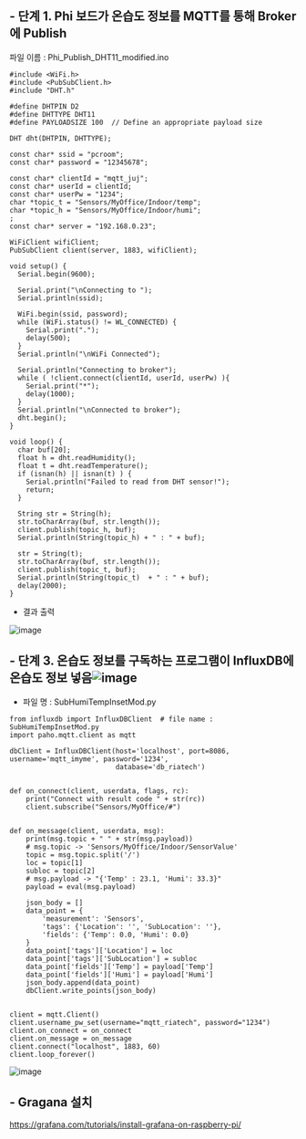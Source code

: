 
## - 단계 1. Phi 보드가 온습도 정보를 MQTT를 통해 Broker에 Publish
파일 이름 : Phi_Publish_DHT11_modified.ino
```
#include <WiFi.h>
#include <PubSubClient.h>
#include "DHT.h"

#define DHTPIN D2
#define DHTTYPE DHT11  
#define PAYLOADSIZE 100  // Define an appropriate payload size

DHT dht(DHTPIN, DHTTYPE);

const char* ssid = "pcroom";
const char* password = "12345678";

const char* clientId = "mqtt_juj";
const char* userId = clientId;
const char* userPw = "1234";
char *topic_t = "Sensors/MyOffice/Indoor/temp";
char *topic_h = "Sensors/MyOffice/Indoor/humi";
;
const char* server = "192.168.0.23"; 

WiFiClient wifiClient; 
PubSubClient client(server, 1883, wifiClient);

void setup() {
  Serial.begin(9600);
 
  Serial.print("\nConnecting to ");
  Serial.println(ssid);

  WiFi.begin(ssid, password);
  while (WiFi.status() != WL_CONNECTED) {
    Serial.print(".");
    delay(500);
  }
  Serial.println("\nWiFi Connected");
  
  Serial.println("Connecting to broker");
  while ( !client.connect(clientId, userId, userPw) ){ 
    Serial.print("*");
    delay(1000);
  }
  Serial.println("\nConnected to broker");
  dht.begin();
}

void loop() {
  char buf[20];
  float h = dht.readHumidity();
  float t = dht.readTemperature();
  if (isnan(h) || isnan(t) ) {
    Serial.println("Failed to read from DHT sensor!");
    return;
  }

  String str = String(h);
  str.toCharArray(buf, str.length());
  client.publish(topic_h, buf);
  Serial.println(String(topic_h) + " : " + buf);
  
  str = String(t);
  str.toCharArray(buf, str.length());
  client.publish(topic_t, buf);
  Serial.println(String(topic_t)  + " : " + buf);
  delay(2000);
}
```
 - 결과 출력

![image](https://github.com/user-attachments/assets/4752c2d7-f303-4151-9f58-14684d3d27a4)

## - 단계 3. 온습도 정보를 구독하는 프로그램이 InfluxDB에 온습도 정보 넣음![image](https://github.com/user-attachments/assets/66d9d25a-17a5-45b1-9351-fb4cadc2d98c)
- 파일 명 : SubHumiTempInsetMod.py
```
from influxdb import InfluxDBClient  # file name : SubHumiTempInsetMod.py
import paho.mqtt.client as mqtt

dbClient = InfluxDBClient(host='localhost', port=8086, username='mqtt_imyme', password='1234',
                          database='db_riatech')


def on_connect(client, userdata, flags, rc):
    print("Connect with result code " + str(rc))
    client.subscribe("Sensors/MyOffice/#")


def on_message(client, userdata, msg):
    print(msg.topic + " " + str(msg.payload))
    # msg.topic -> 'Sensors/MyOffice/Indoor/SensorValue'
    topic = msg.topic.split('/')
    loc = topic[1]
    subloc = topic[2]
    # msg.payload -> "{'Temp' : 23.1, 'Humi': 33.3}"
    payload = eval(msg.payload)

    json_body = []
    data_point = {
        'measurement': 'Sensors',
        'tags': {'Location': '', 'SubLocation': ''},
        'fields': {'Temp': 0.0, 'Humi': 0.0}
    }
    data_point['tags']['Location'] = loc
    data_point['tags']['SubLocation'] = subloc
    data_point['fields']['Temp'] = payload['Temp']
    data_point['fields']['Humi'] = payload['Humi']
    json_body.append(data_point)
    dbClient.write_points(json_body)


client = mqtt.Client()
client.username_pw_set(username="mqtt_riatech", password="1234")
client.on_connect = on_connect
client.on_message = on_message
client.connect("localhost", 1883, 60)
client.loop_forever()
```

![image](https://github.com/user-attachments/assets/4d487324-2589-4429-a810-d8db5fee8c88)

## - Gragana 설치
https://grafana.com/tutorials/install-grafana-on-raspberry-pi/

